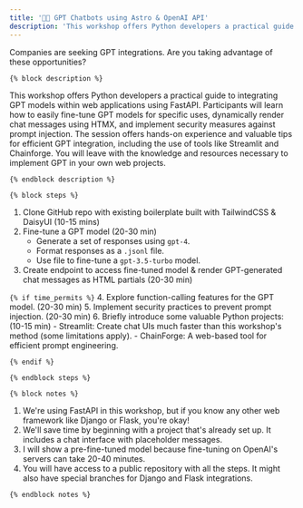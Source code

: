 ```yaml
---
title: '🚀🤖 GPT Chatbots using Astro & OpenAI API'
description: 'This workshop offers Python developers a practical guide to integrating GPT models within web applications using FastAPI. Participants will learn how to easily fine-tune GPT models for specific uses, dynamically render chat messages using HTMX, and implement security measures against prompt injection. The session offers hands-on experience and valuable tips for efficient GPT integration, including the use of tools like Streamlit and Chainforge. You will leave with the knowledge and resources necessary to implement GPT in your own web projects.'
---
```

Companies are seeking GPT integrations. Are you taking advantage of these opportunities?

`{% block description %}`

This workshop offers Python developers a practical guide to integrating GPT models within web applications using FastAPI. Participants will learn how to easily fine-tune GPT models for specific uses, dynamically render chat messages using HTMX, and implement security measures against prompt injection. The session offers hands-on experience and valuable tips for efficient GPT integration, including the use of tools like Streamlit and Chainforge. You will leave with the knowledge and resources necessary to implement GPT in your own web projects.

`{% endblock description %}`

`{% block steps %}`

1. Clone GitHub repo with existing boilerplate built with TailwindCSS & DaisyUI (10-15 mins)
2. Fine-tune a GPT model (20-30 min)
    - Generate a set of responses using `gpt-4`.
    - Format responses as a `.jsonl` file.
    - Use file to fine-tune a `gpt-3.5-turbo` model.
3. Create endpoint to access fine-tuned model & render GPT-generated chat messages as HTML partials (20-30 min)

`{% if time_permits %}`
4. Explore function-calling features for the GPT model. (20-30 min)
5. Implement security practices to prevent prompt injection. (20-30 min)
6. Briefly introduce some valuable Python projects: (10-15 min)
    - Streamlit: Create chat UIs much faster than this workshop's method (some limitations apply).
    - ChainForge: A web-based tool for efficient prompt engineering.

`{% endif %}`

`{% endblock steps %}`


`{% block notes %}`

1. We're using FastAPI in this workshop, but if you know any other web framework like Django or Flask, you're okay!
2. We'll save time by beginning with a project that's already set up. It includes a chat interface with placeholder messages.
3. I will show a pre-fine-tuned model because fine-tuning on OpenAI's servers can take 20-40 minutes.
4. You will have access to a public repository with all the steps. It might also have special branches for Django and Flask integrations.

`{% endblock notes %}`